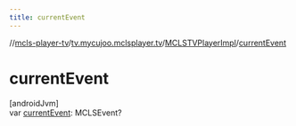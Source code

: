 ```yaml
---
title: currentEvent
---
```

//[mcls-player-tv](../../../index.html)/[tv.mycujoo.mclsplayer.tv](../index.html)/[MCLSTVPlayerImpl](index.html)/[currentEvent](current-event.html)



# currentEvent



[androidJvm]\
var [currentEvent](current-event.html): MCLSEvent?




